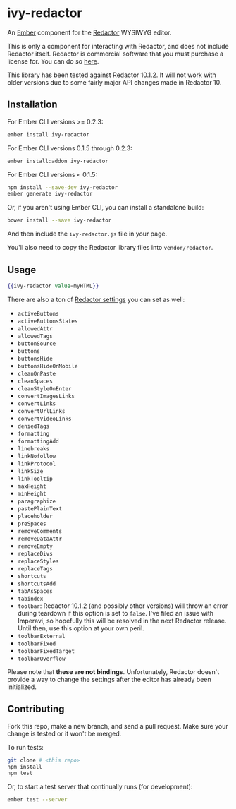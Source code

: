 # ivy-redactor

An [Ember](http://emberjs.com) component for the
[Redactor](http://imperavi.com/redactor/) WYSIWYG editor.

This is only a component for interacting with Redactor, and does not include
Redactor itself. Redactor is commercial software that you must purchase
a license for. You can do so [here](http://imperavi.com/redactor/download/).

This library has been tested against Redactor 10.1.2. It will not work with
older versions due to some fairly major API changes made in Redactor 10.

## Installation

For Ember CLI versions >= 0.2.3:

```sh
ember install ivy-redactor
```

For Ember CLI versions 0.1.5 through 0.2.3:

```sh
ember install:addon ivy-redactor
```

For Ember CLI versions < 0.1.5:

```sh
npm install --save-dev ivy-redactor
ember generate ivy-redactor
```

Or, if you aren't using Ember CLI, you can install a standalone build:

```sh
bower install --save ivy-redactor
```

And then include the `ivy-redactor.js` file in your page.

You'll also need to copy the Redactor library files into `vendor/redactor`.

## Usage

```handlebars
{{ivy-redactor value=myHTML}}
```

There are also a ton of
[Redactor settings](http://imperavi.com/redactor/docs/settings/) you can set as
well:

  * `activeButtons`
  * `activeButtonsStates`
  * `allowedAttr`
  * `allowedTags`
  * `buttonSource`
  * `buttons`
  * `buttonsHide`
  * `buttonsHideOnMobile`
  * `cleanOnPaste`
  * `cleanSpaces`
  * `cleanStyleOnEnter`
  * `convertImagesLinks`
  * `convertLinks`
  * `convertUrlLinks`
  * `convertVideoLinks`
  * `deniedTags`
  * `formatting`
  * `formattingAdd`
  * `linebreaks`
  * `linkNofollow`
  * `linkProtocol`
  * `linkSize`
  * `linkTooltip`
  * `maxHeight`
  * `minHeight`
  * `paragraphize`
  * `pastePlainText`
  * `placeholder`
  * `preSpaces`
  * `removeComments`
  * `removeDataAttr`
  * `removeEmpty`
  * `replaceDivs`
  * `replaceStyles`
  * `replaceTags`
  * `shortcuts`
  * `shortcutsAdd`
  * `tabAsSpaces`
  * `tabindex`
  * `toolbar`: Redactor 10.1.2 (and possibly other versions) will throw an
    error during teardown if this option is set to `false`. I've filed an issue
    with Imperavi, so hopefully this will be resolved in the next Redactor
    release. Until then, use this option at your own peril.
  * `toolbarExternal`
  * `toolbarFixed`
  * `toolbarFixedTarget`
  * `toolbarOverflow`

Please note that **these are not bindings**. Unfortunately, Redactor doesn't
provide a way to change the settings after the editor has already been
initialized.

## Contributing

Fork this repo, make a new branch, and send a pull request. Make sure your
change is tested or it won't be merged.

To run tests:

```sh
git clone # <this repo>
npm install
npm test
```

Or, to start a test server that continually runs (for development):

```sh
ember test --server
```
